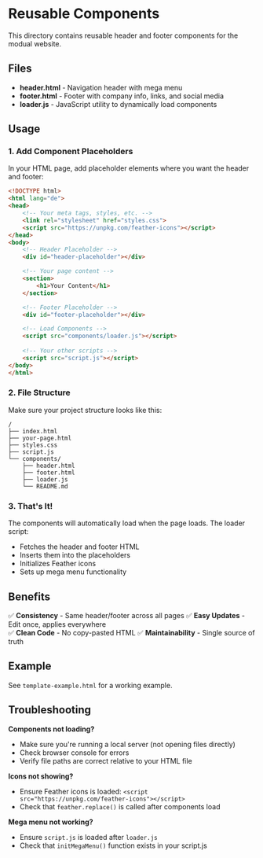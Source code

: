 # Reusable Components

This directory contains reusable header and footer components for the modual website.

## Files

- **header.html** - Navigation header with mega menu
- **footer.html** - Footer with company info, links, and social media
- **loader.js** - JavaScript utility to dynamically load components

## Usage

### 1. Add Component Placeholders

In your HTML page, add placeholder elements where you want the header and footer:

```html
<!DOCTYPE html>
<html lang="de">
<head>
    <!-- Your meta tags, styles, etc. -->
    <link rel="stylesheet" href="styles.css">
    <script src="https://unpkg.com/feather-icons"></script>
</head>
<body>
    <!-- Header Placeholder -->
    <div id="header-placeholder"></div>

    <!-- Your page content -->
    <section>
        <h1>Your Content</h1>
    </section>

    <!-- Footer Placeholder -->
    <div id="footer-placeholder"></div>

    <!-- Load Components -->
    <script src="components/loader.js"></script>
    
    <!-- Your other scripts -->
    <script src="script.js"></script>
</body>
</html>
```

### 2. File Structure

Make sure your project structure looks like this:

```
/
├── index.html
├── your-page.html
├── styles.css
├── script.js
└── components/
    ├── header.html
    ├── footer.html
    ├── loader.js
    └── README.md
```

### 3. That's It!

The components will automatically load when the page loads. The loader script:
- Fetches the header and footer HTML
- Inserts them into the placeholders
- Initializes Feather icons
- Sets up mega menu functionality

## Benefits

✅ **Consistency** - Same header/footer across all pages
✅ **Easy Updates** - Edit once, applies everywhere  
✅ **Clean Code** - No copy-pasted HTML
✅ **Maintainability** - Single source of truth

## Example

See `template-example.html` for a working example.

## Troubleshooting

**Components not loading?**
- Make sure you're running a local server (not opening files directly)
- Check browser console for errors
- Verify file paths are correct relative to your HTML file

**Icons not showing?**
- Ensure Feather icons is loaded: `<script src="https://unpkg.com/feather-icons"></script>`
- Check that `feather.replace()` is called after components load

**Mega menu not working?**
- Ensure `script.js` is loaded after `loader.js`
- Check that `initMegaMenu()` function exists in your script.js
